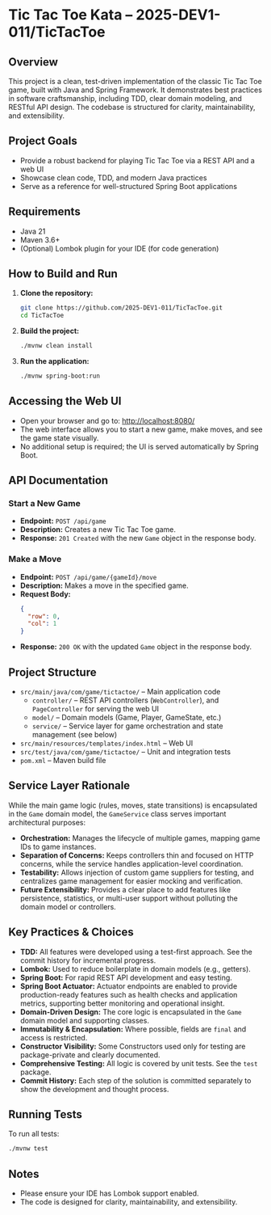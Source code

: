 # Tic Tac Toe Kata – 2025-DEV1-011/TicTacToe

## Overview
This project is a clean, test-driven implementation of the classic Tic Tac Toe game, built with Java and Spring Framework. It demonstrates best practices in software craftsmanship, including TDD, clear domain modeling, and RESTful API design. The codebase is structured for clarity, maintainability, and extensibility.

## Project Goals
- Provide a robust backend for playing Tic Tac Toe via a REST API and a web UI
- Showcase clean code, TDD, and modern Java practices
- Serve as a reference for well-structured Spring Boot applications

## Requirements
- Java 21
- Maven 3.6+
- (Optional) Lombok plugin for your IDE (for code generation)

## How to Build and Run
1. **Clone the repository:**
   ```sh
   git clone https://github.com/2025-DEV1-011/TicTacToe.git
   cd TicTacToe
   ```
2. **Build the project:**
   ```sh
   ./mvnw clean install
   ```
3. **Run the application:**
   ```sh
   ./mvnw spring-boot:run
   ```

## Accessing the Web UI
- Open your browser and go to: [http://localhost:8080/](http://localhost:8080/)
- The web interface allows you to start a new game, make moves, and see the game state visually.
- No additional setup is required; the UI is served automatically by Spring Boot.

## API Documentation
### Start a New Game
- **Endpoint:** `POST /api/game`
- **Description:** Creates a new Tic Tac Toe game.
- **Response:** `201 Created` with the new `Game` object in the response body.

### Make a Move
- **Endpoint:** `POST /api/game/{gameId}/move`
- **Description:** Makes a move in the specified game.
- **Request Body:**
  ```json
  {
    "row": 0,
    "col": 1
  }
  ```
- **Response:** `200 OK` with the updated `Game` object in the response body.

## Project Structure
- `src/main/java/com/game/tictactoe/` – Main application code
  - `controller/` – REST API controllers (`WebController`), and `PageController` for serving the web UI
  - `model/` – Domain models (Game, Player, GameState, etc.)
  - `service/` – Service layer for game orchestration and state management (see below)
- `src/main/resources/templates/index.html` – Web UI
- `src/test/java/com/game/tictactoe/` – Unit and integration tests
- `pom.xml` – Maven build file

## Service Layer Rationale
While the main game logic (rules, moves, state transitions) is encapsulated in the `Game` domain model, the `GameService` class serves important architectural purposes:
- **Orchestration:** Manages the lifecycle of multiple games, mapping game IDs to game instances.
- **Separation of Concerns:** Keeps controllers thin and focused on HTTP concerns, while the service handles application-level coordination.
- **Testability:** Allows injection of custom game suppliers for testing, and centralizes game management for easier mocking and verification.
- **Future Extensibility:** Provides a clear place to add features like persistence, statistics, or multi-user support without polluting the domain model or controllers.

## Key Practices & Choices
- **TDD:** All features were developed using a test-first approach. See the commit history for incremental progress.
- **Lombok:** Used to reduce boilerplate in domain models (e.g., getters).
- **Spring Boot:** For rapid REST API development and easy testing.
- **Spring Boot Actuator:** Actuator endpoints are enabled to provide production-ready features such as health checks and application metrics, supporting better monitoring and operational insight.
- **Domain-Driven Design:** The core logic is encapsulated in the `Game` domain model and supporting classes.
- **Immutability & Encapsulation:** Where possible, fields are `final` and access is restricted.
- **Constructor Visibility:** Some Constructors used only for testing are package-private and clearly documented.
- **Comprehensive Testing:** All logic is covered by unit tests. See the `test` package.
- **Commit History:** Each step of the solution is committed separately to show the development and thought process.

## Running Tests
To run all tests:
```sh
./mvnw test
```

## Notes
- Please ensure your IDE has Lombok support enabled.
- The code is designed for clarity, maintainability, and extensibility.
